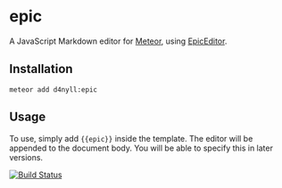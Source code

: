# epic

A JavaScript Markdown editor for [Meteor](https://github.com/meteor/meteor), using [EpicEditor](https://github.com/OscarGodson/EpicEditor).

## Installation

    meteor add d4nyll:epic

## Usage

To use, simply add `{{epic}}` inside the template. The editor will be appended to the document body. You will be able to specify this in later versions.

[![Build Status](https://travis-ci.org/d4nyll/epic.svg?branch=master)](https://travis-ci.org/d4nyll/epic)
